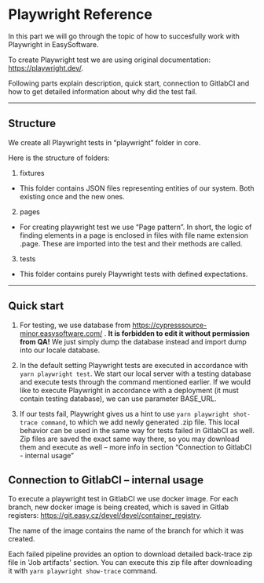 # Playwright Reference

In this part we will go through the topic of how to succesfully work with Playwright in EasySoftware. 

To create Playwright test we are using original documentation: https://playwright.dev/. 

Following parts explain description, quick start, connection to GitlabCI and how to get detailed information about why did the test fail. 

---

## Structure

We create all Playwright tests in “playwright” folder in core. 

Here is the structure of folders: 

1. fixtures

- This folder contains JSON files representing entities of our system. Both existing once and the new ones. 

2. pages 

- For creating playwright test we use “Page pattern”. In short, the logic of finding elements in a page is enclosed in files with file name extension .page. These are imported into the test and their methods are called. 

3. tests 

- This folder contains purely Playwright tests with defined expectations. 

---

## Quick start 

1. For testing, we use database from https://cypresssource-minor.easysoftware.com/ .
**It is forbidden to edit it without permission from QA!** We just simply dump the database instead and import dump into our locale database. 

2. In the default setting Playwright tests are executed in accordance with `yarn playwright test`.
We start our local server with a testing database and execute tests through the command mentioned earlier.
If we would like to execute Playwright in accordance with a deployment (it must contain testing database), we can use parameter BASE_URL. 

3. If our tests fail, Playwright gives us a hint to use `yarn playwright shot-trace command`, to which we add newly generated .zip file.
This local behavior can be used in the same way for tests failed in GitlabCI as well.
Zip files are saved the exact same way there, so you may download them and execute as well – more info in section “Connection to GitlabCI - internal usage”

## Connection to GitlabCI – internal usage 

To execute a playwright test in GitlabCI we use docker image. For each branch, new docker image is being created, which is saved in Gitlab registers: https://git.easy.cz/devel/devel/container_registry.

The name of the image contains the name of the branch for which it was created. 

Each failed pipeline provides an option to download detailed back-trace zip file in 'Job artifacts' section. You can execute this zip file after downloading it with `yarn playwright show-trace` command. 